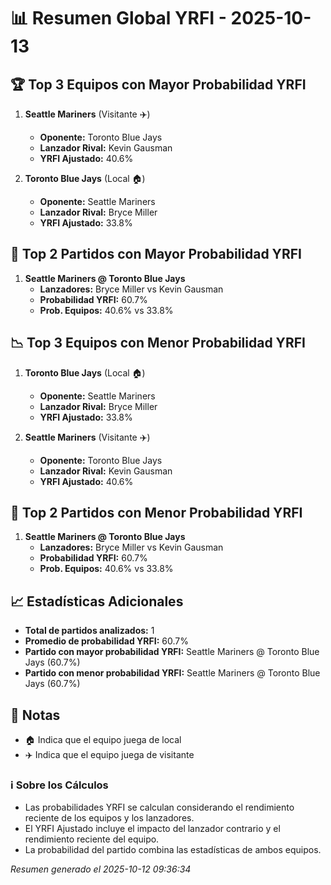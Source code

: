 # 📊 Resumen Global YRFI - 2025-10-13

## 🏆 Top 3 Equipos con Mayor Probabilidad YRFI

1. **Seattle Mariners** (Visitante ✈️)
   - **Oponente:** Toronto Blue Jays
   - **Lanzador Rival:** Kevin Gausman
   - **YRFI Ajustado:** 40.6%

2. **Toronto Blue Jays** (Local 🏠)
   - **Oponente:** Seattle Mariners
   - **Lanzador Rival:** Bryce Miller
   - **YRFI Ajustado:** 33.8%

## 🎯 Top 2 Partidos con Mayor Probabilidad YRFI

1. **Seattle Mariners @ Toronto Blue Jays**
   - **Lanzadores:** Bryce Miller vs Kevin Gausman
   - **Probabilidad YRFI:** 60.7%
   - **Prob. Equipos:** 40.6% vs 33.8%

## 📉 Top 3 Equipos con Menor Probabilidad YRFI

1. **Toronto Blue Jays** (Local 🏠)
   - **Oponente:** Seattle Mariners
   - **Lanzador Rival:** Bryce Miller
   - **YRFI Ajustado:** 33.8%

2. **Seattle Mariners** (Visitante ✈️)
   - **Oponente:** Toronto Blue Jays
   - **Lanzador Rival:** Kevin Gausman
   - **YRFI Ajustado:** 40.6%

## 🛑 Top 2 Partidos con Menor Probabilidad YRFI

1. **Seattle Mariners @ Toronto Blue Jays**
   - **Lanzadores:** Bryce Miller vs Kevin Gausman
   - **Probabilidad YRFI:** 60.7%
   - **Prob. Equipos:** 40.6% vs 33.8%

## 📈 Estadísticas Adicionales

- **Total de partidos analizados:** 1
- **Promedio de probabilidad YRFI:** 60.7%
- **Partido con mayor probabilidad YRFI:** Seattle Mariners @ Toronto Blue Jays (60.7%)
- **Partido con menor probabilidad YRFI:** Seattle Mariners @ Toronto Blue Jays (60.7%)

## 📝 Notas

- 🏠 Indica que el equipo juega de local
- ✈️ Indica que el equipo juega de visitante

### ℹ️ Sobre los Cálculos
- Las probabilidades YRFI se calculan considerando el rendimiento reciente de los equipos y los lanzadores.
- El YRFI Ajustado incluye el impacto del lanzador contrario y el rendimiento reciente del equipo.
- La probabilidad del partido combina las estadísticas de ambos equipos.

*Resumen generado el 2025-10-12 09:36:34*